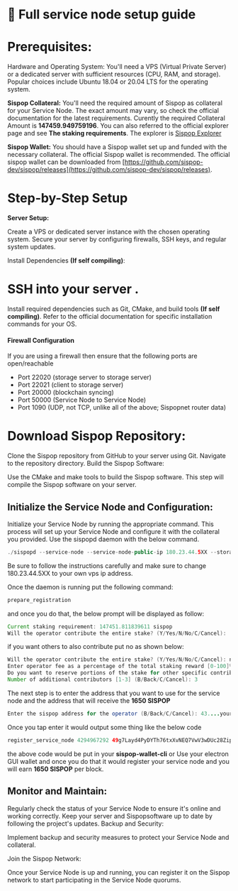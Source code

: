 # 🍺 Full service node setup guide

# Prerequisites:

Hardware and Operating System: You'll need a VPS (Virtual Private Server) or a dedicated server with sufficient resources (CPU, RAM, and storage). Popular choices include Ubuntu 18.04 or 20.04 LTS for the operating system.

**Sispop Collateral:** You'll need the required amount of Sispop as collateral for your Service Node. The exact amount may vary, so check the official documentation for the latest requirements. Curently the required Collateral Amount is **147459.949759196**. You can also
referred to the official explorer page and see **The staking requirements**. The explorer is [Sispop Explorer](https://explorer.sispop.site/)

**Sispop Wallet:** You should have a Sispop wallet set up and funded with the necessary collateral. The official Sispop wallet is recommended. The official sispop wallet can be downloaded from [https://github.com/sispop-dev/sispop/releases](https://github.com/sispop-dev/sispop/releases).

# Step-by-Step Setup

**Server Setup:**

Create a VPS or dedicated server instance with the chosen operating system.
Secure your server by configuring firewalls, SSH keys, and regular system updates.

Install Dependencies **(If self compiling)**:

# SSH into your server .
Install required dependencies such as Git, CMake, and build tools  **(If self compiling)**.
Refer to the official documentation for specific installation commands for your OS.
####  Firewall Configuration

If you are using a firewall then ensure that the following ports are open/reachable

* Port 22020 (storage server to storage server)
* Port 22021 (client to storage server)
* Port 20000 (blockchain syncing)
* Port 50000 (Service Node to Service Node)
* Port 1090 (UDP, not TCP, unlike all of the above; Sispopnet router data)

# Download Sispop Repository:

Clone the Sispop repository from GitHub to your server using Git.
Navigate to the repository directory.
Build the Sispop Software:

Use the CMake and make tools to build the Sispop software.
This step will compile the Sispop software on your server.

## Initialize the Service Node and Configuration:

Initialize your Service Node by running the appropriate command. This process will set up your Service Node and configure it with the collateral you provided. Use the sispopd daemon with the below command.

```java
./sispopd --service-node --service-node-public-ip 180.23.44.5XX --storage-server-port 22020
```
Be sure to follow the instructions carefully and make sure to change 180.23.44.5XX to your own vps ip address.

Once the daemon is running put the following command:

```java
prepare_registration
```
and once you do that, the below prompt will be displayed as follow:

```java
Current staking requirement: 147451.811839611 sispop
Will the operator contribute the entire stake? (Y/Yes/N/No/C/Cancel):
```
if you want others to also contribute put no as shown below:

```java
Will the operator contribute the entire stake? (Y/Yes/N/No/C/Cancel): n
Enter operator fee as a percentage of the total staking reward [0-100]% (B/Back/C/Cancel): 80
Do you want to reserve portions of the stake for other specific contributors? (Y/Yes/N/No/B/Back/C/Cancel): y
Number of additional contributors [1-3] (B/Back/C/Cancel): 3
```
The next step is to enter the address that you want to use for the service node and the address that will receive the **1650 SISPOP**

```java
Enter the sispop address for the operator (B/Back/C/Cancel): 43....your-address...
```
Once you tap enter it would output some thing like the below code

```java
register_service_node 4294967292 49g7Layd4PyDYTh76txXvNEQ7VwV3wDUc28ZipomrKeGWiaYgQenqExDEdga3cgmAiWz86DYDzPZxeL947SxE9caN22NP7g 4294967292 100.000000000 1535677391 ec3895ea70a4a91b5ec4b5e1df96a45e07046f1fb0123c754d98fb2d70f4529d 5bb35d7b8ab1acb943bc47913ada8f9d2e6d6e22264e57484a04c1bbfd461f0ee2e5435454cd9b7059b221eb506ce9ea4537ddd9faf1f1757e0ef611a41c0609
```
the above code would be put in your **sispop-wallet-cli** or Use your electron GUI wallet and once you do that it would register your service node and you will earn **1650 SISPOP** per block.


## Monitor and Maintain:

Regularly check the status of your Service Node to ensure it's online and working correctly.
Keep your server and Sispopsoftware up to date by following the project's updates.
Backup and Security:

Implement backup and security measures to protect your Service Node and collateral.

Join the Sispop Network:

Once your Service Node is up and running, you can register it on the Sispop network to start participating in the Service Node quorums.
